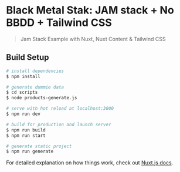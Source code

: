 # Black Metal Stak: JAM stack + No BBDD + Tailwind CSS

> Jam Stack Example with Nuxt, Nuxt Content & Tailwind CSS

## Build Setup

```bash
# install dependencies
$ npm install

# generate dummie data
$ cd scripts
$ node products-generate.js

# serve with hot reload at localhost:3000
$ npm run dev

# build for production and launch server
$ npm run build
$ npm run start

# generate static project
$ npm run generate
```

For detailed explanation on how things work, check out [Nuxt.js docs](https://nuxtjs.org).
